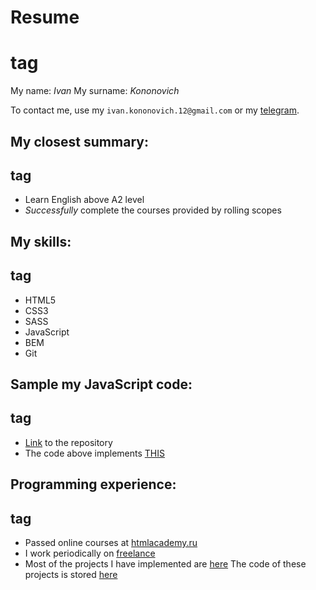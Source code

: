 # Resume <h1> tag

My name: *Ivan*
My surname: *Kononovich*

To contact me, use my `ivan.kononovich.12@gmail.com` or my [telegram](https://t.me/IvanKononovich).

## My closest **summary**: <h2> tag
* Learn English above A2 level
* *Successfully* complete the courses provided by rolling scopes

## My **skills**: <h2> tag
* HTML5
* CSS3
* SASS
* JavaScript
* BEM
* Git

## Sample my JavaScript code: <h2> tag
* [Link](https://github.com/IvanKononovich/fall-physics) to the repository
* The code above implements [THIS](https://ivankononovich.github.io/fall-physics/)

## Programming experience: <h2> tag
* Passed online courses at [htmlacademy.ru](https://htmlacademy.ru/)
* I work periodically on [freelance](https://freelansim.ru/freelancers/fogfug)
* Most of the projects I have implemented are [here](https://freelansim.ru/freelancers/fogfug/projects)
The code of these projects is stored [here](https://github.com/IvanKononovich?tab=repositories)